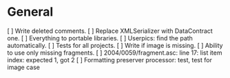 # General
[ ] Write deleted comments.
[ ] Replace XMLSerializer with DataContract one.
[ ] Everything to portable libraries.
[ ] Userpics: find the path automatically.
[ ] Tests for all projects.
[ ] Write if image is missing.
[ ] Ability to use only missing fragments.
[ ] 2004/0059/fragment.asc: line 17: list item index: expected 1, got 2
[ ] Formatting preserver processor: test, test for image case